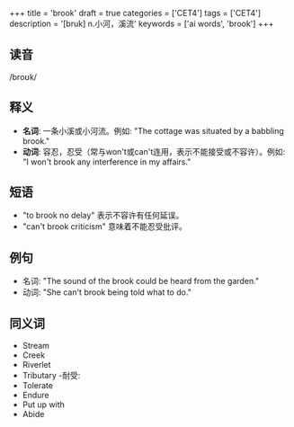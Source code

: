 +++
title = 'brook'
draft = true
categories = ['CET4']
tags = ['CET4']
description = '[bruk] n.小河，溪流'
keywords = ['ai words', 'brook']
+++

## 读音
/broʊk/

## 释义
- **名词**: 一条小溪或小河流。例如: "The cottage was situated by a babbling brook."
- **动词**: 容忍，忍受（常与won't或can't连用，表示不能接受或不容许）。例如: "I won't brook any interference in my affairs."

## 短语
- "to brook no delay" 表示不容许有任何延误。
- "can't brook criticism" 意味着不能忍受批评。

## 例句
- 名词: "The sound of the brook could be heard from the garden."
- 动词: "She can't brook being told what to do."

## 同义词
- Stream
- Creek
- Riverlet
- Tributary
-耐受:
- Tolerate
- Endure
- Put up with
- Abide
